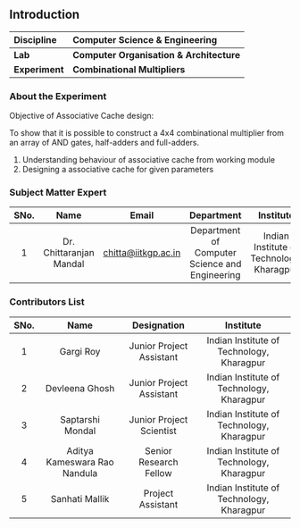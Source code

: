 ## Introduction



<b>Discipline | <b>Computer Science & Engineering
:--|:--|
<b> Lab | <b> Computer Organisation & Architecture
<b> Experiment|     <b> Combinational Multipliers

### About the Experiment 

Objective of Associative Cache design:

To show that it is possible to construct a 4x4 combinational multiplier from an array of AND gates, half-adders and full-adders.

1. Understanding behaviour of associative cache from working module
2. Designing a associative cache for given parameters

### Subject Matter Expert
| SNo. | Name | Email | Department | Institute | 
| :---: | :---: | :---: | :---: | :---: |
| 1 | Dr. Chittaranjan Mandal | chitta@iitkgp.ac.in | Department of Computer Science and Engineering | Indian Institute of Technology, Kharagpur

### Contributors List

| SNo. | Name | Designation | Institute | 
| :---: | :---: | :---: | :---: | 
| 1 | Gargi Roy | Junior Project Assistant | Indian Institute of Technology, Kharagpur
| 2 | Devleena Ghosh | Junior Project Assistant | Indian Institute of Technology, Kharagpur
| 3 | Saptarshi Mondal | Junior Project Scientist | Indian Institute of Technology, Kharagpur
| 4 | Aditya Kameswara Rao Nandula | Senior Research Fellow | Indian Institute of Technology, Kharagpur
| 5 | Sanhati Mallik | Project Assistant | Indian Institute of Technology, Kharagpur





